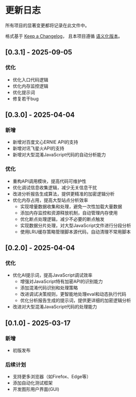 # 更新日志

所有项目的显著变更都将记录在此文件中。

格式基于 [Keep a Changelog](https://keepachangelog.com/zh-CN/1.0.0/)，
且本项目遵循 [语义化版本](https://semver.org/lang/zh-CN/)。

## [0.3.1] - 2025-09-05
### 优化
- 优化入口代码逻辑
- 优化内存监控逻辑
- 优化提示词
- 修复若干bug


## [0.3.0] - 2025-04-04

### 新增
- 新增对百度文心ERNIE API的支持
- 新增对讯飞星火API的支持
- 新增对大型混淆JavaScript代码的自动分析能力

### 优化
- 重构API调用模块，提高代码可维护性
- 优化调试信息收集逻辑，减少无关信息干扰
- 改进分析报告生成算法，提供更精准的加密逻辑分析
- 优化内存占用，提高大型站点分析效率
  - 实现增量数据收集和处理，避免一次性加载大量数据
  - 添加内存监控和资源释放机制，自动管理内存使用
  - 优化断点处理逻辑，减少不必要的断点触发
  - 实现数据分片处理，对大型JavaScript文件进行分段分析
  - 使用LRU缓存策略管理脚本源代码，自动清理不常用脚本

## [0.2.0] - 2025-04-04

### 优化
- 优化AI提示词，提高JavaScript调试效率
  - 增强对JavaScript特有加密API的识别能力
  - 添加混淆代码识别和处理策略
  - 改进调试决策规则，更智能地处理eval和动态执行代码
  - 优化分析报告生成的提示词，提供更详细的加密逻辑分析
- 改进对大型混淆JavaScript代码的处理能力

## [0.1.0] - 2025-03-17

### 新增
- 初版发布

### 后续计划
- 支持更多浏览器（如Firefox、Edge等）
- 添加自动化测试框架
- 开发图形用户界面(GUI)
